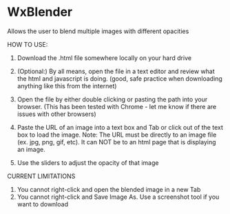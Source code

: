 # WxBlender
Allows the user to blend multiple images with different opacities

HOW TO USE:
1. Download the .html file somewhere locally on your hard drive

2. (Optional:) By all means, open the file in a text editor and review what the html and javascript is doing.  (good, safe practice when downloading anything like this from the internet)

3. Open the file by either double clicking or pasting the path into your browser. 
    (This has been tested with Chrome - let me know if there are issues with other browsers)

4. Paste the URL of an image into a text box and Tab or click out of the text box to load the image.
     Note: The URL must be directly to an image file (ex. jpg, png, gif, etc). It can NOT be to an html page that is displaying an image.

5. Use the sliders to adjust the opacity of that image


CURRENT LIMITATIONS
1. You cannot right-click and open the blended image in a new Tab
2. You cannot right-click and Save Image As. Use a screenshot tool if you want to download


